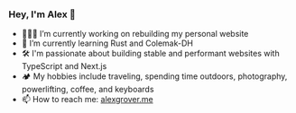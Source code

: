 ### Hey, I'm Alex 👋

- 👨🏻‍💻 I’m currently working on rebuilding my personal website
- 🦀 I’m currently learning Rust and Colemak-DH
- 🛠 I'm passionate about building stable and performant websites with TypeScript and Next.js
- 🏕 My hobbies include traveling, spending time outdoors, photography, powerlifting, coffee, and keyboards
- 📫 How to reach me: [alexgrover.me](https://alexgrover.me)
